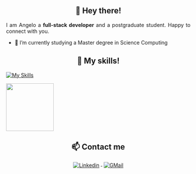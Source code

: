 <h2 align="center">👋 Hey there!</h2>

<p align="justify">  
I am Angelo a <strong>full-stack developer</strong> and a postgraduate student. Happy to connect with you.
</p>

- 🌱 I’m currently studying a Master degree in Science Computing

<h2 align="center">🔭 My skills!</h2>

[![My Skills](https://skillicons.dev/icons?i=js,html,css,emotion,styledcomponents,figma,heroku,mysql,postgres,react,vite,ruby,rails,py,vscode,git,github,discord,blender,unity,godot)](https://skillicons.dev)

<p align="justify">
   <img height="130em" src="https://github-readme-streak-stats.herokuapp.com/?user=angelinis&theme=dark&hide_border=false"/>
</p> 

<h2 align="center">📫 Contact me</h2>

<p align="center">
<a href="https://www.linkedin.com/in/angelo-coronado-m/" target="_blank">
<img src="https://raw.githubusercontent.com/klaasnicolaas/ColoredBadges/master/svg/social/linkedin.svg" alt="Linkedin" style="vertical-align:top; margin:4px">
</a>  
<a href="mailto:angmogollon@gmail.com" target="_blank">
<img src="https://raw.githubusercontent.com/klaasnicolaas/ColoredBadges/prod/svg/social/gmail.svg" alt="GMail" style="vertical-align:top; margin:4px">
</a>
</p>

<!--
**Angelinis/angelinis** is a ✨ _special_ ✨ repository because its `README.md` (this file) appears on your GitHub profile.

Here are some ideas to get you started:

- 🔭 I’m currently working on ...
- 🌱 I’m currently learning ...
- 👯 I’m looking to collaborate on ...
- 🤔 I’m looking for help with ...
- 💬 Ask me about ...
- 📫 How to reach me: ...
- 😄 Pronouns: ...
- ⚡ Fun fact: ...
-->
